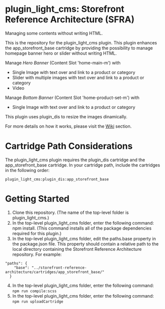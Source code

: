 # plugin_light_cms: Storefront Reference Architecture (SFRA)

Managing some contents without writing HTML.

This is the repository for the plugin_light_cms plugin. This plugin enhances the app_storefront_base cartridge by providing the possibility to manage homepage banner hero or slider without writing HTML.

Manage *Hero Banner* (Content Slot 'home-main-m') with

* Single Image with text over and link to a product or category
* Slider with multiple images with text over and link to a product or category
* Video

Manage *Bottom Banner* (Content Slot 'home-product-set-m') with

* Single Image with text over and link to a product or category

This plugin uses plugin_dis to resize the images dinamically.

For more details on how it works, please visit the [Wiki](https://github.com/mmatacena/plugin_light_cms/wiki) section.

# Cartridge Path Considerations

The plugin_light_cms plugin requires the plugin_dis cartridge and the app_storefront_base cartridge. In your cartridge path, include the cartridges in the following order:

```
plugin_light_cms:plugin_dis:app_storefront_base
```

# Getting Started

1. Clone this repository. (The name of the top-level folder is plugin_light_cms.)
2. In the top-level plugin_light_cms folder, enter the following command: npm install. (This command installs all of the package dependencies required for this plugin.)
3. In the top-level plugin_light_cms folder, edit the paths.base property in the package.json file. This property should contain a relative path to the local directory containing the Storefront Reference Architecture repository. For example:
```
"paths": {
    "base": "../storefront-reference-architecture/cartridges/app_storefront_base/"
  }
```
4. In the top-level plugin_light_cms folder, enter the following command: ```npm run compile:scss```
5. In the top-level plugin_light_cms folder, enter the following command: ```npm run uploadCartridge```
